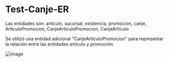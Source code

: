 # Test-Canje-ER

Las entidades son: artículo, sucursal, existencia, promocion, canje, ArticuloPromocion, CanjeArticuloPromocion, CanjeArticulo 
         
Se utilizó una entidad adicional "CanjeArticuloPromocion" para representar la relación entre las entidades artículo y promoción.
      
![image](https://user-images.githubusercontent.com/86544613/222793897-cb1031a4-8ef7-4e8a-a9ff-9b8e95a3cc7f.png)
